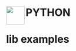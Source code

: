 # PYTHON<img align="left" src="https://surfingthecode.com/img/python.gif" height="50" width="50"/>
# lib examples
